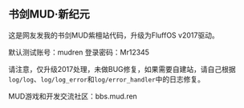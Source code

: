 <!--
 * @Author: 雪风@mud.ren
 * @Date: 2021-09-07 10:44:48
 * @LastEditTime: 2021-09-07 11:49:54
 * @LastEditors: 雪风
 * @Description: 书剑MUDREADME
 *  https://bbs.mud.ren
-->

## 书剑MUD·新纪元

这是网友发我的书剑MUD紫檀站代码，升级为FluffOS v2017驱动。

默认测试账号：mudren 登录密码：Mr12345

请注意，仅升级2017处理，未做BUG修复，如果需要自建站，请自己根据 `log/log`、`log/log_error`和`log/error_handler`中的日志修复。

MUD游戏和开发交流社区：bbs.mud.ren